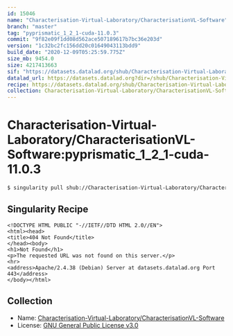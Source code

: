 ```yaml
---
id: 15046
name: "Characterisation-Virtual-Laboratory/CharacterisationVL-Software"
branch: "master"
tag: "pyprismatic_1_2_1-cuda-11.0.3"
commit: "9f82e09f1dd08d562ace507189617b7bc36e203d"
version: "1c32bc2fc156dd20c01649043113bdd9"
build_date: "2020-12-09T05:25:59.775Z"
size_mb: 9454.0
size: 4217413663
sif: "https://datasets.datalad.org/shub/Characterisation-Virtual-Laboratory/CharacterisationVL-Software/pyprismatic_1_2_1-cuda-11.0.3/2020-12-09-9f82e09f-1c32bc2f/1c32bc2fc156dd20c01649043113bdd9.sif"
datalad_url: https://datasets.datalad.org?dir=/shub/Characterisation-Virtual-Laboratory/CharacterisationVL-Software/pyprismatic_1_2_1-cuda-11.0.3/2020-12-09-9f82e09f-1c32bc2f/
recipe: https://datasets.datalad.org/shub/Characterisation-Virtual-Laboratory/CharacterisationVL-Software/pyprismatic_1_2_1-cuda-11.0.3/2020-12-09-9f82e09f-1c32bc2f/Singularity
collection: Characterisation-Virtual-Laboratory/CharacterisationVL-Software
---
```


# Characterisation-Virtual-Laboratory/CharacterisationVL-Software:pyprismatic_1_2_1-cuda-11.0.3

```bash
$ singularity pull shub://Characterisation-Virtual-Laboratory/CharacterisationVL-Software:pyprismatic_1_2_1-cuda-11.0.3
```

## Singularity Recipe

```singularity
<!DOCTYPE HTML PUBLIC "-//IETF//DTD HTML 2.0//EN">
<html><head>
<title>404 Not Found</title>
</head><body>
<h1>Not Found</h1>
<p>The requested URL was not found on this server.</p>
<hr>
<address>Apache/2.4.38 (Debian) Server at datasets.datalad.org Port 443</address>
</body></html>
```

## Collection

 - Name: [Characterisation-Virtual-Laboratory/CharacterisationVL-Software](https://github.com/Characterisation-Virtual-Laboratory/CharacterisationVL-Software)
 - License: [GNU General Public License v3.0](https://api.github.com/licenses/gpl-3.0)

